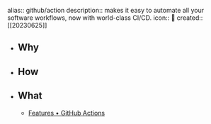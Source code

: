 alias:: github/action
description:: makes it easy to automate all your software workflows, now with world-class CI/CD.
icon:: 🔁
created:: [[20230625]]

- ## Why
- ## How
- ## What
  - [Features • GitHub Actions](https://github.com/features/actions)